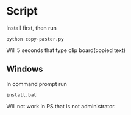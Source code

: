 # Script
Install first, then run

```
python copy-paster.py
```

Will 5 seconds that type clip board(copied text)

## Windows
In command prompt run

```
install.bat
```

Will not work in PS that is not administrator.